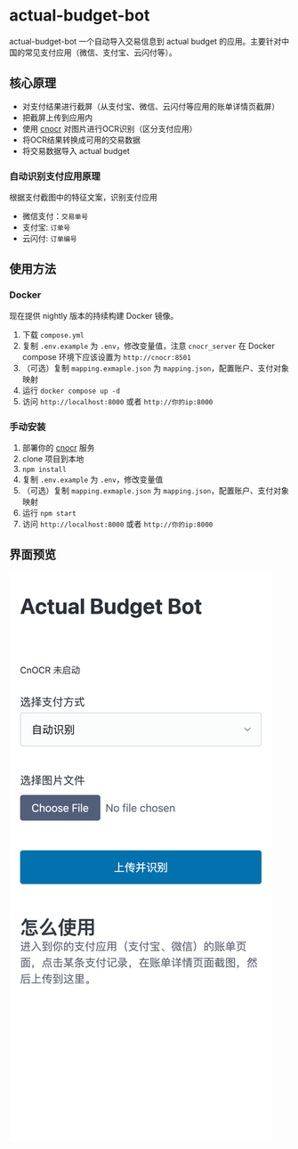 # actual-budget-bot

actual-budget-bot 一个自动导入交易信息到 actual budget 的应用。主要针对中国的常见支付应用（微信、支付宝、云闪付等）。

## 核心原理

- 对支付结果进行截屏（从支付宝、微信、云闪付等应用的账单详情页截屏）
- 把截屏上传到应用内
- 使用 [cnocr](https://github.com/breezedeus/CnOCR) 对图片进行OCR识别（区分支付应用）
- 将OCR结果转换成可用的交易数据
- 将交易数据导入 actual budget

### 自动识别支付应用原理

根据支付截图中的特征文案，识别支付应用

- 微信支付：`交易单号`
- 支付宝: `订单号`
- 云闪付: `订单编号`

## 使用方法

### Docker

现在提供 nightly 版本的持续构建 Docker 镜像。

1. 下载 `compose.yml`
2. 复制 `.env.example` 为 `.env`，修改变量值，注意 `cnocr_server` 在 Docker compose 环境下应该设置为 `http://cnocr:8501`
3. （可选）复制 `mapping.exmaple.json` 为 `mapping.json`，配置账户、支付对象映射
4. 运行 `docker compose up -d`
5. 访问 `http://localhost:8000` 或者 `http://你的ip:8000`

### 手动安装

1. 部署你的 [cnocr](https://github.com/breezedeus/CnOCR) 服务
2. clone 项目到本地
3. `npm install`
4. 复制 `.env.example` 为 `.env`，修改变量值
5. （可选）复制 `mapping.exmaple.json` 为 `mapping.json`，配置账户、支付对象映射
6. 运行 `npm start`
7. 访问 `http://localhost:8000` 或者 `http://你的ip:8000`

## 界面预览

![actual-budget-bot 界面](preview.png)
